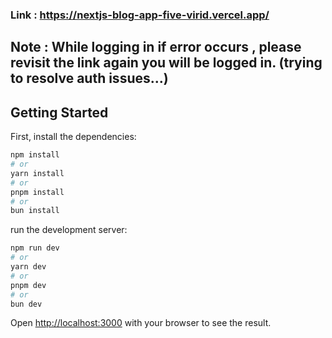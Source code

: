 ### Link : https://nextjs-blog-app-five-virid.vercel.app/
## Note : While logging in if error occurs , please revisit the link again you will be logged in. (trying to resolve auth issues...)



## Getting Started

First, install the dependencies:

```bash
npm install
# or
yarn install
# or
pnpm install
# or
bun install
```


run the development server:

```bash
npm run dev
# or
yarn dev
# or
pnpm dev
# or
bun dev
```

Open [http://localhost:3000](http://localhost:3000) with your browser to see the result.
